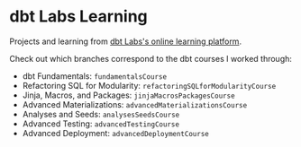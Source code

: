 # dbt Labs Learning

Projects and learning from [dbt Labs's online learning platform](https://learn.getdbt.com/catalog).

Check out which branches correspond to the dbt courses I worked through:
- dbt Fundamentals: `fundamentalsCourse`
- Refactoring SQL for Modularity: `refactoringSQLforModularityCourse`
- Jinja, Macros, and Packages: `jinjaMacrosPackagesCourse`
- Advanced Materializations: `advancedMaterializationsCourse`
- Analyses and Seeds: `analysesSeedsCourse`
- Advanced Testing: `advancedTestingCourse`
- Advanced Deployment: `advancedDeploymentCourse`